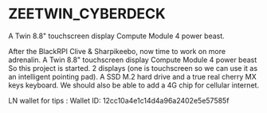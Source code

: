 # ZEETWIN_CYBERDECK
A Twin 8.8" touchscreen display Compute Module 4 power beast.

After the BlackRPI Clive & Sharpikeebo, now time to work on more adrenalin. A Twin 8.8" touchscreen display Compute Module 4 power beast
So this project is started. 2 displays (one is touchscreen so we can use it as an intelligent pointing pad). A SSD M.2 hard drive and a true real cherry MX keys keyboard. We should also be able to add a 4G chip for cellular internet.


LN wallet for tips : Wallet ID: 12cc10a4e1c14d4a96a2402e5e57585f
